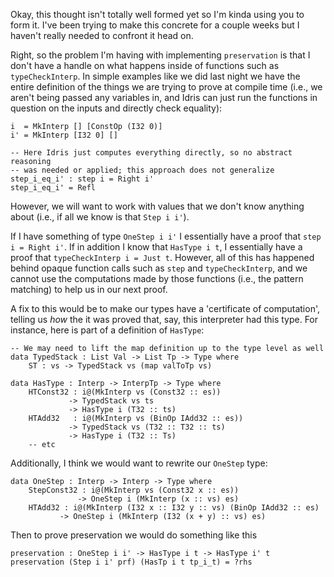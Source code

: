 Okay, this thought isn't totally well formed yet so I'm kinda using you to form
it. I've been trying to make this concrete for a couple weeks but I haven't
really needed to confront it head on.

Right, so the problem I'm having with implementing `preservation` is that I
don't have a handle on what happens inside of functions such as
`typeCheckInterp`.  In simple examples like we did last night we have the entire
definition of the things we are trying to prove at compile time (i.e., we aren't
being passed any variables in, and Idris can just run the functions in question
on the inputs and directly check equality):

```
i  = MkInterp [] [ConstOp (I32 0)]
i' = MkInterp [I32 0] []

-- Here Idris just computes everything directly, so no abstract reasoning
-- was needed or applied; this approach does not generalize
step_i_eq_i' : step i = Right i'   
step_i_eq_i' = Refl
```

However, we will want to work with values that we don't know anything about
(i.e., if all we know is that `Step i i'`).

If I have something of type `OneStep i i'` I essentially have a proof that `step
i = Right i'`. If in addition I know that `HasType i t`, I essentially have a
proof that `typeCheckInterp i = Just t`. However, all of this has happened
behind opaque function calls such as `step` and `typeCheckInterp`, and we cannot
use the computations made by those functions (i.e., the pattern matching) to
help us in our next proof.

A fix to this would be to make our types have a 'certificate of computation',
telling us _how_ the it was proved that, say, this interpreter had this type.
For instance, here is part of a definition of `HasType`:

```
-- We may need to lift the map definition up to the type level as well
data TypedStack : List Val -> List Tp -> Type where
    ST : vs -> TypedStack vs (map valToTp vs)

data HasType : Interp -> InterpTp -> Type where
    HTConst32 : i@(MkInterp vs (Const32 :: es)) 
             -> TypedStack vs ts
             -> HasType i (T32 :: ts)
    HTAdd32   : i@(MkInterp vs (BinOp IAdd32 :: es))
             -> TypedStack vs (T32 :: T32 :: ts)
             -> HasType i (T32 :: Ts)
    -- etc
```

Additionally, I think we would want to rewrite our `OneStep` type:

```
data OneStep : Interp -> Interp -> Type where
    StepConst32 : i@(MkInterp vs (Const32 x :: es))
               -> OneStep i (MkInterp (x :: vs) es)
    HTAdd32 : i@(MkInterp (I32 x :: I32 y :: vs) (BinOp IAdd32 :: es)
           -> OneStep i (MkInterp (I32 (x + y) :: vs) es)
```

Then to prove preservation we would do something like this

```
preservation : OneStep i i' -> HasType i t -> HasType i' t
preservation (Step i i' prf) (HasTp i t tp_i_t) = ?rhs
```

